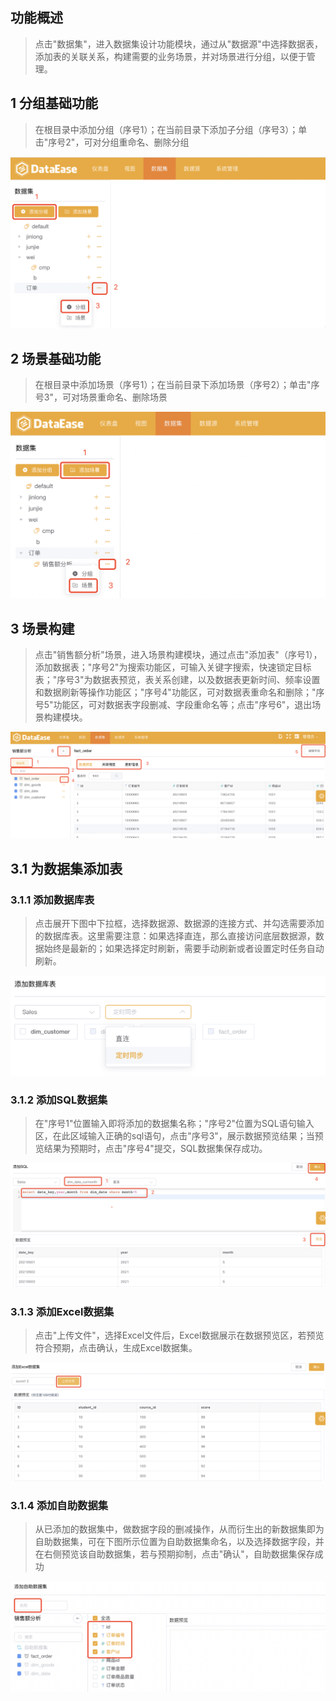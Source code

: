 ## 功能概述
> 点击"数据集"，进入数据集设计功能模块，通过从"数据源"中选择数据表，添加表的关联关系，构建需要的业务场景，并对场景进行分组，以便于管理。
## 1 分组基础功能
> 在根目录中添加分组（序号1）；在当前目录下添加子分组（序号3）；单击"序号2"，可对分组重命名、删除分组

![分组基础功能](../img/dataset_configuration/分组功能介绍.png)

## 2 场景基础功能
> 在根目录中添加场景（序号1）；在当前目录下添加场景（序号2）；单击"序号3"，可对场景重命名、删除场景

![场景基础功能](../img/dataset_configuration/场景功能介绍.png)

## 3 场景构建
> 点击"销售额分析"场景，进入场景构建模块，通过点击"添加表"（序号1），添加数据表；"序号2"为搜索功能区，可输入关键字搜索，快速锁定目标表；"序号3"为数据表预览，表关系创建，以及数据表更新时间、频率设置和数据刷新等操作功能区；"序号4"功能区，可对数据表重命名和删除；"序号5"功能区，可对数据表字段删减、字段重命名等；点击"序号6"，退出场景构建模块。

![场景构建](../img/dataset_configuration/场景主页面.png)

## 3.1 为数据集添加表
### 3.1.1 添加数据库表
> 点击展开下图中下拉框，选择数据源、数据源的连接方式、并勾选需要添加的数据库表。这里需要注意：如果选择直连，那么直接访问底层数据源，数据始终是最新的；如果选择定时刷新，需要手动刷新或者设置定时任务自动刷新。

![添加数据库表](../img/dataset_configuration/添加数据库表.png)
### 3.1.2 添加SQL数据集
> 在"序号1"位置输入即将添加的数据集名称；"序号2"位置为SQL语句输入区，在此区域输入正确的sql语句，点击"序号3"，展示数据预览结果；当预览结果为预期时，点击"序号4"提交，SQL数据集保存成功。

![添加SQL数据集](../img/dataset_configuration/添加SQL数据集.png)
### 3.1.3 添加Excel数据集
> 点击"上传文件"，选择Excel文件后，Excel数据展示在数据预览区，若预览符合预期，点击确认，生成Excel数据集。

![添加Excel数据集](../img/dataset_configuration/添加Excel数据集.png)
### 3.1.4 添加自助数据集
> 从已添加的数据集中，做数据字段的删减操作，从而衍生出的新数据集即为自助数据集，可在下图所示位置为自助数据集命名，以及选择数据字段，并在右侧预览该自助数据集，若与预期抑制，点击"确认"，自助数据集保存成功

![添加自助数据集](../img/dataset_configuration/添加自助数据集.png)
